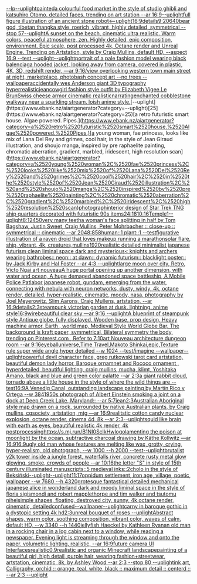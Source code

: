 [--lp](https://www.ebank.nz/aiartgenerator?category=--lp)[--uplight](https://www.ebank.nz/aiartgenerator?category=--uplight)[painted](https://www.ebank.nz/aiartgenerator?category=painted)[a colourful food market in the style of studio ghibli and katsuhiro Otomo, detailed faces, trending on art station --ar 16:9](https://www.ebank.nz/aiartgenerator?category=a%2520colourful%2520food%2520market%2520in%2520the%2520style%2520of%2520studio%2520ghibli%2520and%2520katsuhiro%2520Otomo%2C%2520detailed%2520faces%2C%2520trending%2520on%2520art%2520station%2520--ar%252016%3A9)[--uplight](https://www.ebank.nz/aiartgenerator?category=--uplight)[full figure illustration of an ancient stone robot](https://www.ebank.nz/aiartgenerator?category=full%2520figure%2520illustration%2520of%2520an%2520ancient%2520stone%2520robot)[<--uplight](https://www.ebank.nz/aiartgenerator?category=%3C--uplight)[16:9](https://www.ebank.nz/aiartgenerator?category=16%3A9)[details](https://www.ebank.nz/aiartgenerator?category=details)[9:20](https://www.ebank.nz/aiartgenerator?category=9%3A20)[640](https://www.ebank.nz/aiartgenerator?category=640)[bear god, tibetan thangka style, roerich, vibrant, highly detailed, symmetrical --stop 57](https://www.ebank.nz/aiartgenerator?category=bear%2520god%2C%2520tibetan%2520thangka%2520style%2C%2520roerich%2C%2520vibrant%2C%2520highly%2520detailed%2C%2520symmetrical%2520--stop%252057)[--uplight](https://www.ebank.nz/aiartgenerator?category=--uplight)[A sunset on the beach, cinematic ultra realistic. Warm colors, peaceful atmosphere, zen. Highly detailed, epic composition, environment. Epic scale, post processed 4k, Octane render and Unreal Engine. Trending on Artstation, style by Craig Mullins, default HD, --aspect 16:9 --test --uplight](https://www.ebank.nz/aiartgenerator?category=A%2520sunset%2520on%2520the%2520beach%2C%2520cinematic%2520ultra%2520realistic.%2520Warm%2520colors%2C%2520peaceful%2520atmosphere%2C%2520zen.%2520Highly%2520detailed%2C%2520epic%2520composition%2C%2520environment.%2520Epic%2520scale%2C%2520post%2520processed%25204k%2C%2520Octane%2520render%2520and%2520Unreal%2520Engine.%2520Trending%2520on%2520Artstation%2C%2520style%2520by%2520Craig%2520Mullins%2C%2520default%2520HD%2C%2520--aspect%252016%3A9%2520--test%2520--uplight)[--uplight](https://www.ebank.nz/aiartgenerator?category=--uplight)[portrait of a pale fashion model wearing black balenciaga hooded jacket, looking away from camera, covered in plastic, 4K, 3D, redshift render, —ar 9:16](https://www.ebank.nz/aiartgenerator?category=portrait%2520of%2520a%2520pale%2520fashion%2520model%2520wearing%2520black%2520balenciaga%2520hooded%2520jacket%2C%2520looking%2520away%2520from%2520camera%2C%2520covered%2520in%2520plastic%2C%25204K%2C%25203D%2C%2520redshift%2520render%2C%2520%E2%80%94ar%25209%3A16)[/view overlooking western town main street at night, marketplace, photobash concept art --no trees --wallpaper](https://www.ebank.nz/aiartgenerator?category=/view%2520overlooking%2520western%2520town%2520main%2520street%2520at%2520night%2C%2520marketplace%2C%2520photobash%2520concept%2520art%2520--no%2520trees%2520--wallpaper)[accidentally wes Anderson giant  3D typography hyperrealistic](https://www.ebank.nz/aiartgenerator?category=accidentally%2520wes%2520Anderson%2520giant%2520%25203D%2520typography%2520hyperrealistic)[jean](https://www.ebank.nz/aiartgenerator?category=jean)[cowgirl fashion style outfit by Elizabeth Vigee Le Brun](https://www.ebank.nz/aiartgenerator?category=cowgirl%2520fashion%2520style%2520outfit%2520by%2520Elizabeth%2520Vigee%2520Le%2520Brun)[Swiss cheese armor cinematic realistic](https://www.ebank.nz/aiartgenerator?category=Swiss%2520cheese%2520armor%2520cinematic%2520realistic)[narrating](https://www.ebank.nz/aiartgenerator?category=narrating)[enchanted cobblestone walkway near a sparkling stream. loish anime style.](https://www.ebank.nz/aiartgenerator?category=enchanted%2520cobblestone%2520walkway%2520near%2520a%2520sparkling%2520stream.%2520loish%2520anime%2520style.)[--uplight](https://www.ebank.nz/aiartgenerator?category=--uplight)[25](https://www.ebank.nz/aiartgenerator?category=25)[a retro futuristic smart house. Algae powered. Pipes.](https://www.ebank.nz/aiartgenerator?category=a%2520retro%2520futuristic%2520smart%2520house.%2520Algae%2520powered.%2520Pipes.)[a young woman, fae princess, looks like mix of Lana Del Rey and grimes, cool hair, in the style of Jean Giraud illustration, and shoujo manga, inspired by pre raphaelite painting, chromatic aberration, gradient, marbled, iridescent, high resolution scan](https://www.ebank.nz/aiartgenerator?category=a%2520young%2520woman%2C%2520fae%2520princess%2C%2520looks%2520like%2520mix%2520of%2520Lana%2520Del%2520Rey%2520and%2520grimes%2C%2520cool%2520hair%2C%2520in%2520the%2520style%2520of%2520Jean%2520Giraud%2520illustration%2C%2520and%2520shoujo%2520manga%2C%2520inspired%2520by%2520pre%2520raphaelite%2520painting%2C%2520chromatic%2520aberration%2C%2520gradient%2C%2520marbled%2C%2520iridescent%2C%2520high%2520resolution%2520scan)[photograph](https://www.ebank.nz/aiartgenerator?category=photograph)[interior design of Star Trek TNG ship quarters decorated with futuristic 90s items](https://www.ebank.nz/aiartgenerator?category=interior%2520design%2520of%2520Star%2520Trek%2520TNG%2520ship%2520quarters%2520decorated%2520with%2520futuristic%252090s%2520items)[24:18](https://www.ebank.nz/aiartgenerator?category=24%3A18)[10:16](https://www.ebank.nz/aiartgenerator?category=10%3A16)[Temple](https://www.ebank.nz/aiartgenerator?category=Temple)[1](https://www.ebank.nz/aiartgenerator?category=1)[--uplight](https://www.ebank.nz/aiartgenerator?category=--uplight)[8:12](https://www.ebank.nz/aiartgenerator?category=8%3A12)[450](https://www.ebank.nz/aiartgenerator?category=450)[very many teeth](https://www.ebank.nz/aiartgenerator?category=very%2520many%2520teeth)[a woman's face splitting in half by Tom Bagshaw, Justin Sweet, Craig Mullins, Peter Mohrbacher :: close-up :: symmetrical :: cinematic --ar 2048:858](https://www.ebank.nz/aiartgenerator?category=a%2520woman%27s%2520face%2520splitting%2520in%2520half%2520by%2520Tom%2520Bagshaw%2C%2520Justin%2520Sweet%2C%2520Craig%2520Mullins%2C%2520Peter%2520Mohrbacher%2520%3A%3A%2520close-up%2520%3A%3A%2520symmetrical%2520%3A%3A%2520cinematic%2520--ar%25202048%3A858)[human::1 plant::1 --test](https://www.ebank.nz/aiartgenerator?category=human%3A%3A1%2520plant%3A%3A1%2520--test)[figurative illustration of a raven droid that loves makeup running a marathon](https://www.ebank.nz/aiartgenerator?category=figurative%2520illustration%2520of%2520a%2520raven%2520droid%2520that%2520loves%2520makeup%2520running%2520a%2520marathon)[solar flare, ship, vibrant, 4k, creatures,](https://www.ebank.nz/aiartgenerator?category=solar%2520flare%2C%2520ship%2C%2520vibrant%2C%25204k%2C%2520creatures%2C)[mullins](https://www.ebank.nz/aiartgenerator?category=mullins)[1920](https://www.ebank.nz/aiartgenerator?category=1920)[realistic detailed minimalist japanese futurism clean liminal space dark and mysterious](https://www.ebank.nz/aiartgenerator?category=realistic%2520detailed%2520minimalist%2520japanese%2520futurism%2520clean%2520liminal%2520space%2520dark%2520and%2520mysterious)[< knights and archers wearing bathrobes:: neon:: at dawn:: dynamic futurism:: blacklight poster:: by Jack Kirby and Hal Foster --ar 4:3 --uplight](https://www.ebank.nz/aiartgenerator?category=%3C%2520knights%2520and%2520archers%2520wearing%2520bathrobes%3A%3A%2520neon%3A%3A%2520at%2520dawn%3A%3A%2520dynamic%2520futurism%3A%3A%2520blacklight%2520poster%3A%3A%2520by%2520Jack%2520Kirby%2520and%2520Hal%2520Foster%2520--ar%25204%3A3%2520--uplight)[large moon over city, Retro, Victo Ngai art nouveau](https://www.ebank.nz/aiartgenerator?category=large%2520moon%2520over%2520city%2C%2520Retro%2C%2520Victo%2520Ngai%2520art%2520nouveau)[A huge portal opening up another dimension, with water and ocean, A huge demaged abandoned space battleship, A Mobile Police Patlabor japanese robot, gundam, emerging from the water, connecting with nebula with neuron networks, dusty, windy, 4k, octane render, detailed, hyper-realistic, cinematic, moody, nasa, photography by Joel Meyerowitz, Slim Aarons, Craig Mullens, artstation, --ar 16:9](https://www.ebank.nz/aiartgenerator?category=A%2520huge%2520portal%2520opening%2520up%2520another%2520dimension%2C%2520with%2520water%2520and%2520ocean%2C%2520A%2520huge%2520demaged%2520abandoned%2520space%2520battleship%2C%2520A%2520Mobile%2520Police%2520Patlabor%2520japanese%2520robot%2C%2520gundam%2C%2520emerging%2520from%2520the%2520water%2C%2520connecting%2520with%2520nebula%2520with%2520neuron%2520networks%2C%2520dusty%2C%2520windy%2C%25204k%2C%2520octane%2520render%2C%2520detailed%2C%2520hyper-realistic%2C%2520cinematic%2C%2520moody%2C%2520nasa%2C%2520photography%2520by%2520Joel%2520Meyerowitz%2C%2520Slim%2520Aarons%2C%2520Craig%2520Mullens%2C%2520artstation%2C%2520--ar%252016%3A9)[details](https://www.ebank.nz/aiartgenerator?category=details)[2:3](https://www.ebank.nz/aiartgenerator?category=2%3A3)[steampunk victorian garden at dusk. lightning. anime style](https://www.ebank.nz/aiartgenerator?category=steampunk%2520victorian%2520garden%2520at%2520dusk.%2520lightning.%2520anime%2520style)[16:9](https://www.ebank.nz/aiartgenerator?category=16%3A9)[wire](https://www.ebank.nz/aiartgenerator?category=wire)[beautiful clear sky —ar 9:16 --uplight](https://www.ebank.nz/aiartgenerator?category=beautiful%2520clear%2520sky%2520%E2%80%94ar%25209%3A16%2520--uplight)[A blueprint of steampunk style Antique globe,  fully displayed, Wooden base, prop design, Heavy machine armor,  Earth , world map, Medieval Style World Globe Bar, The background is kraft paper, symmetrical,  Bilateral symmetry the body,  trending on Pinterest.com  ,  Refer to 7:10](https://www.ebank.nz/aiartgenerator?category=A%2520blueprint%2520of%2520steampunk%2520style%2520Antique%2520globe%2C%2520%2520fully%2520displayed%2C%2520Wooden%2520base%2C%2520prop%2520design%2C%2520Heavy%2520machine%2520armor%2C%2520%2520Earth%2520%2C%2520world%2520map%2C%2520Medieval%2520Style%2520World%2520Globe%2520Bar%2C%2520The%2520background%2520is%2520kraft%2520paper%2C%2520symmetrical%2C%2520%2520Bilateral%2520symmetry%2520the%2520body%2C%2520%2520trending%2520on%2520Pinterest.com%2520%2520%2C%2520%2520Refer%2520to%25207%3A10)[art Nouveau architecture dungeon room --ar 9:16](https://www.ebank.nz/aiartgenerator?category=art%2520Nouveau%2520architecture%2520dungeon%2520room%2520--ar%25209%3A16)[eyeball](https://www.ebank.nz/aiartgenerator?category=eyeball)[universe,Time Travel,Makoto Shinkai,epic,Texture rule,super wide angle,hyper detailed --w 1024 --test](https://www.ebank.nz/aiartgenerator?category=universe%2CTime%2520Travel%2CMakoto%2520Shinkai%2Cepic%2CTexture%2520rule%2Csuper%2520wide%2520angle%2Chyper%2520detailed%2520--w%25201024%2520--test)[/imagine --wallpaper](https://www.ebank.nz/aiartgenerator?category=/imagine%2520--wallpaper)[--uplight](https://www.ebank.nz/aiartgenerator?category=--uplight)[powerful devil character face, greg rutkowski tarot card artstation, beautiful demon lady horror, Baroque ornamnet and Rococo ornament , hyperdetailed, beautiful lighting, craig mullins, mucha, klimt, Yoshitaka Amano, black and blue and green color palatte --ar 2:3](https://www.ebank.nz/aiartgenerator?category=powerful%2520devil%2520character%2520face%2C%2520greg%2520rutkowski%2520tarot%2520card%2520artstation%2C%2520beautiful%2520demon%2520lady%2520horror%2C%2520Baroque%2520ornamnet%2520and%2520Rococo%2520ornament%2520%2C%2520hyperdetailed%2C%2520beautiful%2520lighting%2C%2520craig%2520mullins%2C%2520mucha%2C%2520klimt%2C%2520Yoshitaka%2520Amano%2C%2520black%2520and%2520blue%2520and%2520green%2520color%2520palatte%2520--ar%25202%3A3)[a giant rabbit cloud, tornado above a little house in the style of where the wild things are --test](https://www.ebank.nz/aiartgenerator?category=a%2520giant%2520rabbit%2520cloud%2C%2520tornado%2520above%2520a%2520little%2520house%2520in%2520the%2520style%2520of%2520where%2520the%2520wild%2520things%2520are%2520--test)[16:9](https://www.ebank.nz/aiartgenerator?category=16%3A9)[A Venedig Canal, outstanding landscape painting by Martín Rico y Ortega  --w 384](https://www.ebank.nz/aiartgenerator?category=A%2520Venedig%2520Canal%2C%2520outstanding%2520landscape%2520painting%2520by%2520Mart%C3%ADn%2520Rico%2520y%2520Ortega%2520%2520--w%2520384)[1950s photograph of Albert Einstein smoking a joint on a dock at Deep Creek Lake, Maryland:: --ar 5:7](https://www.ebank.nz/aiartgenerator?category=1950s%2520photograph%2520of%2520Albert%2520Einstein%2520smoking%2520a%2520joint%2520on%2520a%2520dock%2520at%2520Deep%2520Creek%2520Lake%2C%2520Maryland%3A%3A%2520--ar%25205%3A7)[jean](https://www.ebank.nz/aiartgenerator?category=jean)[2:3](https://www.ebank.nz/aiartgenerator?category=2%3A3)[Australian Aboriginal style map drawn on a rock, surrounded by native Australian plants, by Craig mullins, cgsociety, artstation, mtg —ar 16:9](https://www.ebank.nz/aiartgenerator?category=Australian%2520Aboriginal%2520style%2520map%2520drawn%2520on%2520a%2520rock%2C%2520surrounded%2520by%2520native%2520Australian%2520plants%2C%2520by%2520Craig%2520mullins%2C%2520cgsociety%2C%2520artstation%2C%2520mtg%2520%E2%80%94ar%252016%3A9)[realitstic cotton candy nuclear explosion, octane render, cinema 4d, 8k --ar 2:3](https://www.ebank.nz/aiartgenerator?category=realitstic%2520cotton%2520candy%2520nuclear%2520explosion%2C%2520octane%2520render%2C%2520cinema%25204d%2C%25208k%2520--ar%25202%3A3)[--uplight](https://www.ebank.nz/aiartgenerator?category=--uplight)[squid like brain with earth as eyes, beautiful realistic 4k render, 4k postprocessing](https://www.ebank.nz/aiartgenerator?category=squid%2520like%2520brain%2520with%2520earth%2520as%2520eyes%2C%2520beautiful%2520realistic%25204k%2520render%2C%25204k%2520postprocessing)[<https://s.mj.run/B1NI0ScIkHw>](https://www.ebank.nz/aiartgenerator?category=%3Chttps%3A//s.mj.run/B1NI0ScIkHw%3E)[logo](https://www.ebank.nz/aiartgenerator?category=logo)[lamenting the poison at moonlight by the ocean, subtractive charcoal drawing by Käthe Kollwitz —ar 16:9](https://www.ebank.nz/aiartgenerator?category=lamenting%2520the%2520poison%2520at%2520moonlight%2520by%2520the%2520ocean%2C%2520subtractive%2520charcoal%2520drawing%2520by%2520K%C3%A4the%2520Kollwitz%2520%E2%80%94ar%252016%3A9)[16:9](https://www.ebank.nz/aiartgenerator?category=16%3A9)[ugly old man whose features are melting like wax, grotty, crying, hyper-realism, old photograph, --w 1000 --h 2000 --test](https://www.ebank.nz/aiartgenerator?category=ugly%2520old%2520man%2520whose%2520features%2520are%2520melting%2520like%2520wax%2C%2520grotty%2C%2520crying%2C%2520hyper-realism%2C%2520old%2520photograph%2C%2520--w%25201000%2520--h%25202000%2520--test)[--uplight](https://www.ebank.nz/aiartgenerator?category=--uplight)[brutalist y2k tower inside a jungle forest, waterfalls river, concrete rusty metal glow glowing, smoke, crowds of people --ar 10:16](https://www.ebank.nz/aiartgenerator?category=brutalist%2520y2k%2520tower%2520inside%2520a%2520jungle%2520forest%2C%2520waterfalls%2520river%2C%2520concrete%2520rusty%2520metal%2520glow%2520glowing%2C%2520smoke%2C%2520crowds%2520of%2520people%2520--ar%252010%3A16)[the letter "S" in style of 15th century illuminated manuscripts::5 medieval inks::2](https://www.ebank.nz/aiartgenerator?category=the%2520letter%2520%22S%22%2520in%2520style%2520of%252015th%2520century%2520illuminated%2520manuscripts%3A%3A5%2520medieval%2520inks%3A%3A2)[cholo in the style of Beksiński](https://www.ebank.nz/aiartgenerator?category=cholo%2520in%2520the%2520style%2520of%2520Beksi%C5%84ski)[--uplight](https://www.ebank.nz/aiartgenerator?category=--uplight)[--uplight](https://www.ebank.nz/aiartgenerator?category=--uplight)[11:17](https://www.ebank.nz/aiartgenerator?category=11%3A17)[oppidum settlement, iron age, village, poetic, wallpaper --w 7680 --h 4320](https://www.ebank.nz/aiartgenerator?category=oppidum%2520settlement%2C%2520iron%2520age%2C%2520village%2C%2520poetic%2C%2520wallpaper%2520--w%25207680%2520--h%25204320)[grotesque fantastical detailed mechanical japanese alice in wonderland dark and moody liminal space in the style of floria sigismondi and robert mapplethorpe and tim walker and tsutomu nihei](https://www.ebank.nz/aiartgenerator?category=grotesque%2520fantastical%2520detailed%2520mechanical%2520japanese%2520alice%2520in%2520wonderland%2520dark%2520and%2520moody%2520liminal%2520space%2520in%2520the%2520style%2520of%2520floria%2520sigismondi%2520and%2520robert%2520mapplethorpe%2520and%2520tim%2520walker%2520and%2520tsutomu%2520nihei)[simple shapes, floating, destroyed city, sunny, 4k,octane render, cinematic, detailed](https://www.ebank.nz/aiartgenerator?category=simple%2520shapes%2C%2520floating%2C%2520destroyed%2520city%2C%2520sunny%2C%25204k%2Coctane%2520render%2C%2520cinematic%2C%2520detailed)[confused](https://www.ebank.nz/aiartgenerator?category=confused)[--wallpaper](https://www.ebank.nz/aiartgenerator?category=--wallpaper)[--uplight](https://www.ebank.nz/aiartgenerator?category=--uplight)[carny in baroque gothic in a dystopic setting  4k hd](https://www.ebank.nz/aiartgenerator?category=carny%2520in%2520baroque%2520gothic%2520in%2520a%2520dystopic%2520setting%2520%25204k%2520hd)[2:3](https://www.ebank.nz/aiartgenerator?category=2%3A3)[unreal bouquet of roses --uplight](https://www.ebank.nz/aiartgenerator?category=unreal%2520bouquet%2520of%2520roses%2520--uplight)[Abstract shapes, warm color, soothing composition, vibrant color, waves of calm. default HD, --w 3340 --h 1440](https://www.ebank.nz/aiartgenerator?category=Abstract%2520shapes%2C%2520warm%2520color%2C%2520soothing%2520composition%2C%2520vibrant%2520color%2C%2520waves%2520of%2520calm.%2520default%2520HD%2C%2520--w%25203340%2520--h%25201440)[jellyfish Haeckel by Kathleen Ryan](https://www.ebank.nz/aiartgenerator?category=jellyfish%2520Haeckel%2520by%2520Kathleen%2520Ryan)[an old man in a rocking chair in a log cabin next to a window, while reading a newspaper. Evening light is streaming through the window and onto the paper. volumetric lighting, realistic, --ar 16:9](https://www.ebank.nz/aiartgenerator?category=an%2520old%2520man%2520in%2520a%2520rocking%2520chair%2520in%2520a%2520log%2520cabin%2520next%2520to%2520a%2520window%2C%2520while%2520reading%2520a%2520newspaper.%2520Evening%2520light%2520is%2520streaming%2520through%2520the%2520window%2520and%2520onto%2520the%2520paper.%2520volumetric%2520lighting%2C%2520realistic%2C%2520--ar%252016%3A9)[future camera UI Interfaces](https://www.ebank.nz/aiartgenerator?category=future%2520camera%2520UI%2520Interfaces)[realistic](https://www.ebank.nz/aiartgenerator?category=realistic)[0.9](https://www.ebank.nz/aiartgenerator?category=0.9)[realistic and organic Minecraft landscape](https://www.ebank.nz/aiartgenerator?category=realistic%2520and%2520organic%2520Minecraft%2520landscape)[painting of a beautiful girl, high detail, purple hair, wearing fashion+streetwear, artstation, cinematic, 8k, by Ashley Wood --ar 2:3 --stop 80  --uplight](https://www.ebank.nz/aiartgenerator?category=painting%2520of%2520a%2520beautiful%2520girl%2C%2520high%2520detail%2C%2520purple%2520hair%2C%2520wearing%2520fashion%2Bstreetwear%2C%2520artstation%2C%2520cinematic%2C%25208k%2C%2520by%2520Ashley%2520Wood%2520--ar%25202%3A3%2520--stop%252080%2520%2520--uplight)[ink art, Calligraphy, orchid :: orange, teal, white, black :: maximum detail :: centerd :: --ar 2:3 --uplight](https://www.ebank.nz/aiartgenerator?category=ink%2520art%2C%2520Calligraphy%2C%2520orchid%2520%3A%3A%2520orange%2C%2520teal%2C%2520white%2C%2520black%2520%3A%3A%2520maximum%2520detail%2520%3A%3A%2520centerd%2520%3A%3A%2520--ar%25202%3A3%2520--uplight)